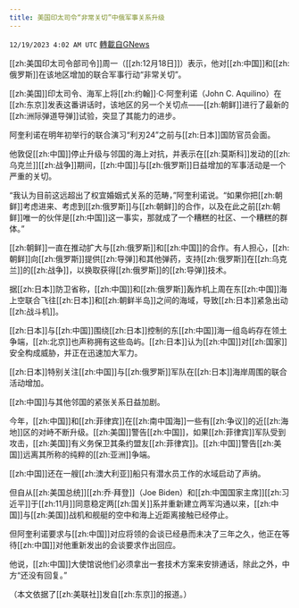 ```yaml
---
title: 美国印太司令“非常关切”中俄军事关系升级
---
```

`12/19/2023 4:02 AM UTC` [轉載自GNews](https://gnews.org/articles/2125933)

[[zh:美国印太司令部司令]]周一（[[zh:12月18日]]）表示，他对[[zh:中国]]和[[zh:俄罗斯]]在该地区增加的联合军事行动“非常关切”。

[[zh:美国]]印太司令、海军上将[[zh:约翰]]·C·阿奎利诺（John C. Aquilino）在[[zh:东京]]发表这番讲话时，该地区的另一个关切点——[[zh:朝鲜]]进行了最新的[[zh:洲际弹道导弹]]试验，突显了其能力的进步。

阿奎利诺在明年初举行的联合演习“利刃24”之前与[[zh:日本]]国防官员会面。

他敦促[[zh:中国]]停止升级与邻国的海上对抗，并表示在[[zh:莫斯科]]发动的[[zh:乌克兰]][[zh:战争]]期间，[[zh:中国]]与[[zh:俄罗斯]]日益增加的军事活动是一个严重的关切。

“我认为目前这远超出了权宜婚姻式关系的范畴，”阿奎利诺说。“如果你把[[zh:朝鲜]]考虑进来、考虑到[[zh:俄罗斯]]与[[zh:朝鲜]]的合作，以及在此之前[[zh:朝鲜]]唯一的伙伴是[[zh:中国]]这一事实，那就成了一个糟糕的社区、一个糟糕的群体。”

[[zh:朝鲜]]一直在推动扩大与[[zh:俄罗斯]]和[[zh:中国]]的合作。有人担心，[[zh:朝鲜]]向[[zh:俄罗斯]]提供[[zh:导弹]]和其他弹药，支持[[zh:俄罗斯]]在[[zh:乌克兰]]的[[zh:战争]]，以换取获得[[zh:俄罗斯]]的[[zh:导弹]]技术。

据[[zh:日本]]防卫省称，[[zh:中国]]和[[zh:俄罗斯]]轰炸机上周在东[[zh:中国]]海上空联合飞往[[zh:日本]]和[[zh:朝鲜半岛]]之间的海域，导致[[zh:日本]]紧急出动[[zh:战斗机]]。

[[zh:日本]]与[[zh:中国]]围绕[[zh:日本]]控制的东[[zh:中国]]海一组岛屿存在领土争端，[[zh:北京]]也声称拥有这些岛屿。[[zh:日本]]认为[[zh:中国]]对[[zh:国家]]安全构成威胁，并正在迅速加大军力。

[[zh:日本]]特别关注[[zh:中国]]与[[zh:俄罗斯]]军队在[[zh:日本]]海岸周围的联合活动增加。

[[zh:中国]]与其他邻国的紧张关系日益加剧。

今年，[[zh:中国]]和[[zh:菲律宾]]在[[zh:南中国海]]一些有[[zh:争议]]的近[[zh:海地]]区的对峙不断升级。[[zh:美国]]警告[[zh:中国]]，如果[[zh:菲律宾]]军队受到攻击，[[zh:美国]]有义务保卫其条约盟友[[zh:菲律宾]]。[[zh:中国]]警告[[zh:美国]]远离其所称的纯粹的[[zh:亚洲]]争端。

[[zh:中国]]还在一艘[[zh:澳大利亚]]船只有潜水员工作的水域启动了声纳。

但自从[[zh:美国总统]][[zh:乔·拜登]]（Joe Biden）和[[zh:中国国家主席]][[zh:习近平]]于[[zh:11月]]同意稳定两[[zh:国关]]系并重新建立两军沟通以来，[[zh:中国]]与[[zh:美国]]战机和舰艇的空中和海上近距离接触已经停止。

但阿奎利诺要求与[[zh:中国]]对应将领的会谈已经悬而未决了三年之久，他正在等待[[zh:中国]]对他重新发出的会谈要求作出回应。

他说，[[zh:中国]]大使馆说他们必须拿出一套技术方案来安排通话，除此之外，中方“还没有回复。”

（本文依据了[[zh:美联社]]发自[[zh:东京]]的报道。）
